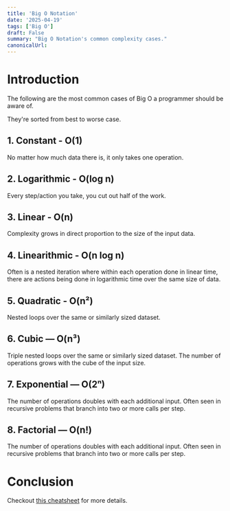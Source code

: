 ```yaml
---
title: 'Big O Notation'
date: '2025-04-19'
tags: ['Big O']
draft: False
summary: "Big O Notation's common complexity cases."
canonicalUrl:
---
```


# Introduction

The following are the most common cases of Big O a programmer should be aware of.

They're sorted from best to worse case.

## 1. Constant - O(1)

No matter how much data there is, it only takes one operation.

## 2. Logarithmic - O(log n)

Every step/action you take, you cut out half of the work.

## 3. Linear - O(n)

Complexity grows in direct proportion to the size of the input data.

## 4. Linearithmic - O(n log n)

Often is a nested iteration where within each operation done in linear time, there are actions being done in logarithmic time over the same size of data.

## 5. Quadratic - O(n²)

Nested loops over the same or similarly sized dataset.

## 6. Cubic — O(n³)

Triple nested loops over the same or similarly sized dataset.
The number of operations grows with the cube of the input size.

## 7. Exponential — O(2ⁿ)

The number of operations doubles with each additional input.
Often seen in recursive problems that branch into two or more calls per step.

## 8. Factorial — O(n!)

The number of operations doubles with each additional input.
Often seen in recursive problems that branch into two or more calls per step.

# Conclusion

Checkout [this cheatsheet](https://www.bigocheatsheet.com/) for more details.
